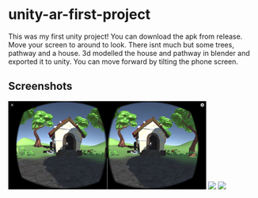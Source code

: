 # unity-ar-first-project
This was my first unity project!
You can download the apk from release. Move your screen to around to look. There isnt much but some trees, pathway and a house. 3d modelled the house and pathway in blender and exported it to unity. You can move forward by tilting the phone screen.


## Screenshots
<img src="Assets/game_ui.jpg" width="400"/> 
<img src="Assets/basic.gif" width="400"/> 
<img src="Assets/moving_forward.gif" width="400"/> 